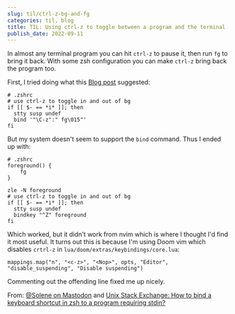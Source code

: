 ```yaml
---
slug: til/ctrl-z-bg-and-fg
categories: til, blog
title: TIL: Using ctrl-z to toggle between a program and the terminal
publish_date: 2022-09-11
---
```

In almost any terminal program you can hit `ctrl-z` to pause it, then run `fg`
to bring it back. With some zsh configuration you can make `ctrl-z` bring back
the program too.

First, I tried doing what this [Blog post](https://schulz.dk/2022/01/26/using-ctrl-z-to-toggle-process-in-fg-bg/)
suggested:

```
# .zshrc
# use ctrl-z to toggle in and out of bg
if [[ $- == *i* ]]; then
  stty susp undef
  bind '"\C-z":" fg\015"'
fi
```

But my system doesn't seem to support the `bind` command. Thus I ended up with:

```
# .zshrc
foreground() {
    fg
}

zle -N foreground
# use ctrl-z to toggle in and out of bg
if [[ $- == *i* ]]; then
  stty susp undef
  bindkey "^Z" foreground
fi
```

Which worked, but it didn't work from nvim which is where I thought I'd find
it most useful.  It turns out this is because I'm using Doom vim which disables
`crtrl-z` in `lua/doom/extras/keybindings/core.lua`:

```
mappings.map("n", "<c-z>", "<Nop>", opts, "Editor", "disable_suspending", "Disable suspending")
```

Commenting out the offending line fixed me up nicely.

From: [@Solene on Mastodon](https://bsd.network/@solene/108973780663404081)
and [Unix Stack Exchange: How to bind a keyboard shortcut in zsh to a program requiring stdin?](https://unix.stackexchange.com/questions/475310/how-to-bind-a-keyboard-shortcut-in-zsh-to-a-program-requiring-stdin)
